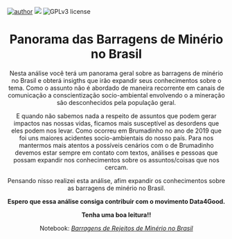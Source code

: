 [![author](https://img.shields.io/badge/author-Amanda-red.svg)](https://www.linkedin.com/in/amandamagalhaesantonio/) [![](https://img.shields.io/badge/python-3.7+-blue.svg)](https://www.python.org/downloads/release/python-365/) ![GPLv3 license](https://img.shields.io/badge/License-GPLv3-blue.svg)

<div align= 'center'>

# Panorama das Barragens de Minério no Brasil
<div>
Nesta análise você terá um panorama geral sobre as barragens de minério no Brasil e obterá insigths que irão expandir seus conhecimentos sobre o tema.
Como o assunto não é abordado de maneira recorrente em canais de comunicação a conscientização socio-ambiental envolvendo o a mineração são desconhecidos pela população geral.

E quando não sabemos nada a respeito de assuntos que podem gerar impactos nas nossas vidas, ficamos mais susceptível as desordens que eles podem nos levar. Como ocorreu em Brumadinho no ano de 2019 que foi uns maiores acidentes socio-ambientais do nosso país.
Para nos mantermos mais atentos a possíveis cenários com o de Brumadinho devemos estar sempre em contato com textos, análises e pessoas que possam expandir nos conhecimentos sobre os assuntos/coisas que nos cercam.

Pensando nisso realizei esta análise, afim expandir os conhecimentos sobre as barragens de minério no Brasil. 


**Espero que essa análise consiga contribuir com o movimento Data4Good.**

**Tenha uma boa leitura!!**

Notebook: <a href = "https://github.com/AmandaAntonio/Panorama_das_Barragens_de_Minerio/blob/main/Panorama_de_Barragens_de_Min%C3%A9rio_no_Brasil.ipynb"><i>Barragens de Rejeitos de Minério no Brasil<i> 
  
